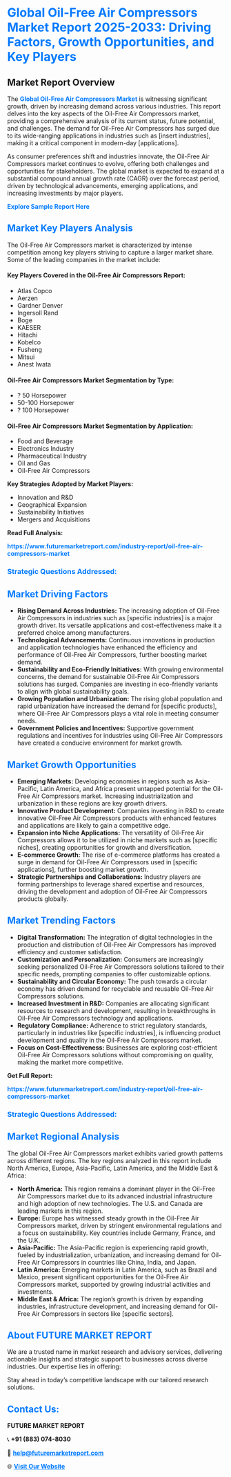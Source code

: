 <h1 style="color: #007BFF;">Global Oil-Free Air Compressors Market Report 2025-2033: Driving Factors, Growth Opportunities, and Key Players</h1>

<section id="overview">
<h2>Market Report Overview</h2>
<p>The <a href="https://www.futuremarketreport.com/industry-report/oil-free-air-compressors-market" style="color: #007BFF; text-decoration: none;"><strong>Global Oil-Free Air Compressors Market</strong></a> is witnessing significant growth, driven by increasing demand across various industries. This report delves into the key aspects of the Oil-Free Air Compressors market, providing a comprehensive analysis of its current status, future potential, and challenges. The demand for Oil-Free Air Compressors has surged due to its wide-ranging applications in industries such as [insert industries], making it a critical component in modern-day [applications].</p>
<p>As consumer preferences shift and industries innovate, the Oil-Free Air Compressors market continues to evolve, offering both challenges and opportunities for stakeholders. The global market is expected to expand at a substantial compound annual growth rate (CAGR) over the forecast period, driven by technological advancements, emerging applications, and increasing investments by major players.</p>
</section>

<section id="overview">
<p><a href="https://www.futuremarketreport.com/request-sample/reportId=127723" style="color: #007BFF; text-decoration: none;"><strong>Explore Sample Report Here</strong></a></p>
</section>

<section id="key-players">
<h2 style="color: #007BFF;">Market Key Players Analysis</h2>
<p>The Oil-Free Air Compressors market is characterized by intense competition among key players striving to capture a larger market share. Some of the leading companies in the market include:</p>
<h4>Key Players Covered in the Oil-Free Air Compressors Report:</h4>
<ul><li>Atlas Copco</li><li>Aerzen</li><li>Gardner Denver</li><li>Ingersoll Rand</li><li>Boge</li><li>KAESER</li><li>Hitachi</li><li>Kobelco</li><li>Fusheng</li><li>Mitsui</li><li>Anest Iwata</li></ul>
<h4>Oil-Free Air Compressors Market Segmentation by Type:</h4>
<ul><li>? 50 Horsepower</li><li>50-100 Horsepower</li><li>? 100 Horsepower</li></ul>

<h4>Oil-Free Air Compressors Market Segmentation by Application:</h4>
<ul><li>Food and Beverage</li><li>Electronics Industry</li><li>Pharmaceutical Industry</li><li>Oil and Gas</li><li>Oil-Free Air Compressors</li></ul>
<p><strong>Key Strategies Adopted by Market Players:</strong></p>
<ul>
<li>Innovation and R&D</li>
<li>Geographical Expansion</li>
<li>Sustainability Initiatives</li>
<li>Mergers and Acquisitions</li>
</ul>
</section>

<section>
<p><strong>Read Full Analysis: </strong></p><a href="https://www.futuremarketreport.com/industry-report/oil-free-air-compressors-market" style="color: #007BFF; text-decoration: none;"><strong>https://www.futuremarketreport.com/industry-report/oil-free-air-compressors-market</strong></a>
<h3 style="color: #007BFF;">Strategic Questions Addressed:</h3>
</section>

<section id="driving-factors">
<h2 style="color: #007BFF;">Market Driving Factors</h2>
<ul>
<li><strong>Rising Demand Across Industries:</strong> The increasing adoption of Oil-Free Air Compressors in industries such as [specific industries] is a major growth driver. Its versatile applications and cost-effectiveness make it a preferred choice among manufacturers.</li>
<li><strong>Technological Advancements:</strong> Continuous innovations in production and application technologies have enhanced the efficiency and performance of Oil-Free Air Compressors, further boosting market demand.</li>
<li><strong>Sustainability and Eco-Friendly Initiatives:</strong> With growing environmental concerns, the demand for sustainable Oil-Free Air Compressors solutions has surged. Companies are investing in eco-friendly variants to align with global sustainability goals.</li>
<li><strong>Growing Population and Urbanization:</strong> The rising global population and rapid urbanization have increased the demand for [specific products], where Oil-Free Air Compressors plays a vital role in meeting consumer needs.</li>
<li><strong>Government Policies and Incentives:</strong> Supportive government regulations and incentives for industries using Oil-Free Air Compressors have created a conducive environment for market growth.</li>
</ul>
</section>

<section id="growth-opportunities">
<h2 style="color: #007BFF;">Market Growth Opportunities</h2>
<ul>
<li><strong>Emerging Markets:</strong> Developing economies in regions such as Asia-Pacific, Latin America, and Africa present untapped potential for the Oil-Free Air Compressors market. Increasing industrialization and urbanization in these regions are key growth drivers.</li>
<li><strong>Innovative Product Development:</strong> Companies investing in R&D to create innovative Oil-Free Air Compressors products with enhanced features and applications are likely to gain a competitive edge.</li>
<li><strong>Expansion into Niche Applications:</strong> The versatility of Oil-Free Air Compressors allows it to be utilized in niche markets such as [specific niches], creating opportunities for growth and diversification.</li>
<li><strong>E-commerce Growth:</strong> The rise of e-commerce platforms has created a surge in demand for Oil-Free Air Compressors used in [specific applications], further boosting market growth.</li>
<li><strong>Strategic Partnerships and Collaborations:</strong> Industry players are forming partnerships to leverage shared expertise and resources, driving the development and adoption of Oil-Free Air Compressors products globally.</li>
</ul>
</section>

<section id="trending-factors">
<h2 style="color: #007BFF;">Market Trending Factors</h2>
<ul>
<li><strong>Digital Transformation:</strong> The integration of digital technologies in the production and distribution of Oil-Free Air Compressors has improved efficiency and customer satisfaction.</li>
<li><strong>Customization and Personalization:</strong> Consumers are increasingly seeking personalized Oil-Free Air Compressors solutions tailored to their specific needs, prompting companies to offer customizable options.</li>
<li><strong>Sustainability and Circular Economy:</strong> The push towards a circular economy has driven demand for recyclable and reusable Oil-Free Air Compressors solutions.</li>
<li><strong>Increased Investment in R&D:</strong> Companies are allocating significant resources to research and development, resulting in breakthroughs in Oil-Free Air Compressors technology and applications.</li>
<li><strong>Regulatory Compliance:</strong> Adherence to strict regulatory standards, particularly in industries like [specific industries], is influencing product development and quality in the Oil-Free Air Compressors market.</li>
<li><strong>Focus on Cost-Effectiveness:</strong> Businesses are exploring cost-efficient Oil-Free Air Compressors solutions without compromising on quality, making the market more competitive.</li>
</ul>
</section>

<section>
<p><strong>Get Full Report: </strong></p><a href="https://www.futuremarketreport.com/industry-report/oil-free-air-compressors-market" style="color: #007BFF; text-decoration: none;"><strong>https://www.futuremarketreport.com/industry-report/oil-free-air-compressors-market</strong></a>
<h3 style="color: #007BFF;">Strategic Questions Addressed:</h3>
</section>


<section id="regional-analysis">
<h2 style="color: #007BFF;">Market Regional Analysis</h2>
<p>The global Oil-Free Air Compressors market exhibits varied growth patterns across different regions. The key regions analyzed in this report include North America, Europe, Asia-Pacific, Latin America, and the Middle East & Africa:</p>
<ul>
<li><strong>North America:</strong> This region remains a dominant player in the Oil-Free Air Compressors market due to its advanced industrial infrastructure and high adoption of new technologies. The U.S. and Canada are leading markets in this region.</li>
<li><strong>Europe:</strong> Europe has witnessed steady growth in the Oil-Free Air Compressors market, driven by stringent environmental regulations and a focus on sustainability. Key countries include Germany, France, and the U.K.</li>
<li><strong>Asia-Pacific:</strong> The Asia-Pacific region is experiencing rapid growth, fueled by industrialization, urbanization, and increasing demand for Oil-Free Air Compressors in countries like China, India, and Japan.</li>
<li><strong>Latin America:</strong> Emerging markets in Latin America, such as Brazil and Mexico, present significant opportunities for the Oil-Free Air Compressors market, supported by growing industrial activities and investments.</li>
<li><strong>Middle East & Africa:</strong> The region’s growth is driven by expanding industries, infrastructure development, and increasing demand for Oil-Free Air Compressors in sectors like [specific sectors].</li>
</ul>
</section>

<footer>
<h2 style="color: #007BFF;">About FUTURE MARKET REPORT</h2>
<p>We are a trusted name in market research and advisory services, delivering actionable insights and strategic support to businesses across diverse industries. Our expertise lies in offering:</p>

<p>Stay ahead in today’s competitive landscape with our tailored research solutions.</p>

<h2 style="color: #007BFF;">Contact Us:</h2>
<p><strong>FUTURE MARKET REPORT</strong></p>
<p>📞 <strong>+91 (883) 074-8030</strong></p>
<p>📧 <strong><a href="mailto:help@futuremarketreport.com" style="color: #007BFF;">help@futuremarketreport.com</a></strong></p>
<p>🌐 <strong><a href="https://www.futuremarketreport.com/" style="color: #007BFF;">Visit Our Website</a></strong></p>
</footer>
